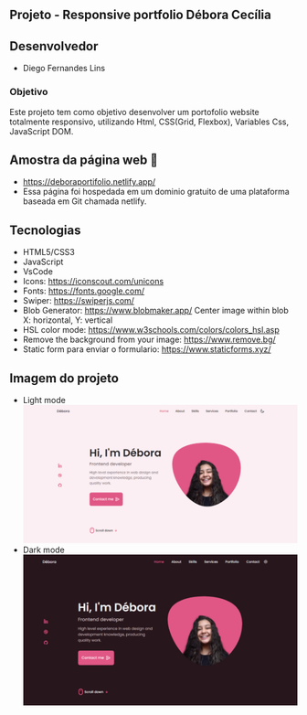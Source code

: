## Projeto - Responsive portfolio Débora Cecília

## Desenvolvedor
- Diego Fernandes Lins

### Objetivo
Este projeto tem como objetivo desenvolver um portofolio website totalmente responsivo, utilizando Html, CSS(Grid, Flexbox), Variables Css, JavaScript DOM.

## Amostra da página web 🔭
- https://deboraportifolio.netlify.app/
- Essa página foi hospedada em um dominio gratuito de uma plataforma baseada em Git chamada netlify.

## Tecnologias
- HTML5/CSS3
- JavaScript
- VsCode
- Icons: https://iconscout.com/unicons
- Fonts: https://fonts.google.com/
- Swiper: https://swiperjs.com/
- Blob Generator: https://www.blobmaker.app/ Center image within blob X: horizontal, Y: vertical
- HSL color mode: https://www.w3schools.com/colors/colors_hsl.asp
- Remove the background from your image: https://www.remove.bg/
- Static form para enviar o formulario: https://www.staticforms.xyz/

## Imagem do projeto

- Light mode
![](https://github.com/DiegoLins10/responsive-portfolio/blob/master/area1.png)
- Dark mode
![](https://github.com/DiegoLins10/responsive-portfolio/blob/master/area2.png)




